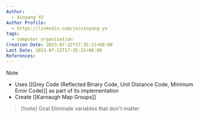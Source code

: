 ```yaml
---
Author:
  - Xinyang YU
Author Profile:
  - https://linkedin.com/in/xinyang-yu
tags:
  - computer_organisation
Creation Date: 2023-07-22T17:35:21+08:00
Last Date: 2023-07-22T17:35:21+08:00
References:
---
```

>[!note]
>- Uses [[Grey Code (Reflected Binary Code, Unit Distance Code, Minimum Error Code)]] as part of its implementation
>- Create [[Karnaugh Map Groups]]

>[!note] Goal
>Eliminate variables that don't matter